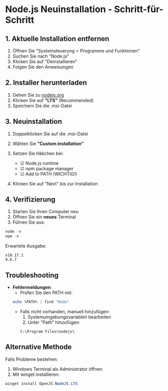 # Node.js Neuinstallation - Schritt-für-Schritt

## 1. Aktuelle Installation entfernen
1. Öffnen Sie "Systemsteuerung > Programme und Funktionen"
2. Suchen Sie nach "Node.js"
3. Klicken Sie auf "Deinstallieren"
4. Folgen Sie den Anweisungen

## 2. Installer herunterladen
1. Gehen Sie zu [nodejs.org](https://nodejs.org)
2. Klicken Sie auf **"LTS"** (Recommended)
3. Speichern Sie die .msi-Datei

## 3. Neuinstallation
1. Doppelklicken Sie auf die .msi-Datei
2. Wählen Sie **"Custom installation"**
3. Setzen Sie Häkchen bei:
   - ☑ Node.js runtime
   - ☑ npm package manager
   - ☑ Add to PATH (WICHTIG!)

4. Klicken Sie auf "Next" bis zur Installation

## 4. Verifizierung
1. Starten Sie Ihren Computer neu
2. Öffnen Sie ein **neues** Terminal
3. Führen Sie aus:
```powershell
node -v
npm -v
```
Erwartete Ausgabe:
```
v18.17.1
9.6.7
```

## Troubleshooting
- **Fehlermeldungen**: 
  - Prüfen Sie den PATH mit:
  ```powershell
  echo %PATH% | find "Node"
  ```
  - Falls nicht vorhanden, manuell hinzufügen:
    1. Systemumgebungsvariablen bearbeiten
    2. Unter "Path" hinzufügen:
    ```
    C:\Program Files\nodejs\
    ```

## Alternative Methode
Falls Probleme bestehen:
1. Windows Terminal als Administrator öffnen
2. Mit winget installieren:
```powershell
winget install OpenJS.NodeJS.LTS